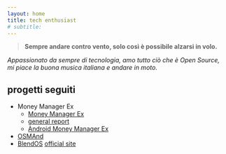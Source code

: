 ```yaml
---
layout: home
title: tech enthusiast
# subtitle: 
---
```


> __Sempre andare contro vento, solo così è possibile alzarsi in volo.__

_Appassionato da sempre di tecnologia, amo tutto ciò che è Open Source, mi piace la buona musica italiana e andare in moto._


## progetti seguiti
* Money Manager Ex
  * [Money Manager Ex](https://github.com/moneymanagerex/moneymanagerex)
  * [general report](https://github.com/moneymanagerex/general-reports)
  * [Android Money Manager Ex](https://github.com/moneymanagerex/android-money-manager-ex)
* [OSMAnd](https://github.com/osmandapp/OsmAnd)
* [BlendOS](https://github.com/blend-os/blendOS) [official site](https://blendos.co/)
